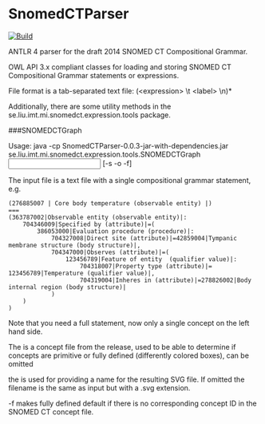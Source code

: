 SnomedCTParser
==============

[![Build](https://travis-ci.org/danka74/SnomedCTParser.png)](https://travis-ci.org/danka74/SnomedCTParser)

ANTLR 4 parser for the draft 2014 SNOMED CT Compositional Grammar.

OWL API 3.x compliant classes for loading and storing SNOMED CT Compositional Grammar statements or expressions.

File format is a tab-separated text file:
(\<expression> \t \<label> \n)*

Additionally, there are some utility methods in the se.liu.imt.mi.snomedct.expression.tools package.

###SNOMEDCTGraph

Usage: java -cp SnomedCTParser-0.0.3-jar-with-dependencies.jar se.liu.imt.mi.snomedct.expression.tools.SNOMEDCTGraph <input file> [-s <snomed file> -o <output file> -f]

The input file is a text file with a single compositional grammar statement, e.g.
```
(276885007 | Core body temperature (observable entity) |)
===
(363787002|Observable entity (observable entity)|:
    704346009|Specified by (attribute)|=(
        386053000|Evaluation procedure (procedure)|:
            704327008|Direct site (attribute)|=42859004|Tympanic membrane structure (body structure)|,
            704347000|Observes (attribute)|=(
                123456789|Feature of entity  (qualifier value)|:
                    704318007|Property type (attribute)|= 123456789|Temperature (qualifier value)|,
                    704319004|Inheres in (attribute)|=278826002|Body internal region (body structure)|
            )
    )
)
```
Note that you need a full statement, now only a single concept on the left hand side.

The <snomed file> is a concept file from the release, used to be able to determine if concepts are primitive or fully defined (differently colored boxes), can be omitted

the <output file> is used for providing a name for the resulting SVG file. If omitted the filename is the same as input but with a .svg extension.

-f makes fully defined default if there is no corresponding concept ID in the SNOMED CT concept file.